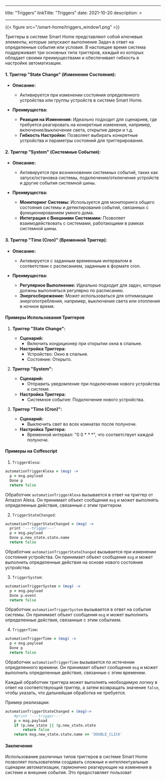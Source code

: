 
---
title: "Triggers"
linkTitle: "Triggers"
date: 2021-10-20
description: >
  
---

{{< figure src="/smart-home/triggers_window1.png" >}}

Триггеры в системе Smart Home представляют собой ключевые элементы, которые запускают выполнение Задач в ответ на определенные события или условия. В настоящее время система поддерживает три основных типа триггеров, каждый из которых обладает своими преимуществами и обеспечивает гибкость в настройке автоматизации.

#### 1. **Триггер "State Change" (Изменение Состояния):**

- **Описание:**
    - Активируется при изменении состояния определенного устройства или группы устройств в системе Smart Home.

- **Преимущества:**
    - **Реакция на Изменения:** Идеально подходит для сценариев, где требуется реагировать на конкретные изменения, например, включение/выключение света, открытие двери и т.д.
    - **Гибкость Настройки:** Позволяет выбирать конкретные устройства и параметры состояний для триггерирования.

#### 2. **Триггер "System" (Системные События):**

- **Описание:**
    - Активируется при возникновении системных событий, таких как запуск/остановка системы, подключение/отключение устройств и другие события системной шины.

- **Преимущества:**
    - **Мониторинг Системы:** Используется для мониторинга общего состояния системы и детектирования событий, связанных с функционированием умного дома.
    - **Интеграция с Внешними Системами:** Позволяет взаимодействовать с системами, работающими в рамках системной шины.

#### 3. **Триггер "Time (Cron)" (Временной Триггер):**

- **Описание:**
    - Активируется с заданным временным интервалом в соответствии с расписанием, заданным в формате cron.

- **Преимущества:**
    - **Регулярное Выполнение:** Идеально подходит для задач, которые должны выполняться регулярно по расписанию.
    - **Энергосбережение:** Может использоваться для оптимизации энергопотребления, например, выключения света или отопления в ночное время.

#### Примеры Использования Триггеров

1. **Триггер "State Change":**
    - **Сценарий:**
        - Включить кондиционер при открытии окна в спальне.
    - **Настройка Триггера:**
        - Устройство: Окно в спальне.
        - Состояние: Открыто.

2. **Триггер "System":**
    - **Сценарий:**
        - Отправить уведомление при подключении нового устройства к системе.
    - **Настройка Триггера:**
        - Системное событие: Подключение нового устройства.

3. **Триггер "Time (Cron)":**
    - **Сценарий:**
        - Выключить свет во всех комнатах после полуночи.
    - **Настройка Триггера:**
        - Временной интервал: "0 0 * * *", что соответствует каждой полуночи.

#### Примеры на Coffescript

1. `TriggerAlexa`:
```coffeescript
automationTriggerAlexa = (msg) ->
  p = msg.payload
  Done p
  return false
```
Обработчик `automationTriggerAlexa` вызывается в ответ на триггер от Amazon Alexa. Он принимает объект сообщения `msg`
и может выполнять определенные действия, связанные с этим триггером.

2. `TriggerStateChanged`:
```coffeescript
automationTriggerStateChanged = (msg) ->
  print '---trigger---'
  p = msg.payload
  Done p.new_state.state.name
  return false
```
Обработчик `automationTriggerStateChanged` вызывается при изменении состояния устройства. Он принимает объект сообщения
`msg` и может выполнить определенные действия на основе нового состояния устройства.

3. `TriggerSystem`:
```coffeescript
automationTriggerSystem = (msg) ->
  p = msg.payload
  Done p.event
  return false
```
Обработчик `automationTriggerSystem` вызывается в ответ на события системы. Он принимает объект сообщения `msg` и может
выполнить определенные действия, связанные с этим событием.

4. `TriggerTime`:
```coffeescript
automationTriggerTime = (msg) ->
  p = msg.payload
  Done p
  return false
```
Обработчик `automationTriggerTime` вызывается по истечении определенного времени. Он принимает объект сообщения `msg` и
может выполнить определенные действия, связанные с этим временем.

Каждый обработчик триггера может выполнять необходимую логику в ответ на соответствующий триггер, а затем возвращать
значение `false`, чтобы указать, что дальнейшая обработка не требуется.

Пример реализации:

```coffeescript
automationTriggerStateChanged = (msg)->
    #print '---trigger---'
    p = msg.payload
    if !p.new_state || !p.new_state.state
        return false
    return msg.new_state.state.name == 'DOUBLE_CLICK'
```

#### Заключение

Использование различных типов триггеров в системе Smart Home позволяет пользователям создавать сложные и интеллектуальные сценарии автоматизации, гармонично реагирующие на изменения в системе и внешние события. Это предоставляет пользоват
